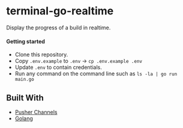 # terminal-go-realtime

Display the progress of a build in realtime.

#### Getting started

- Clone this repository.
- Copy `.env.example` to `.env` -> `cp .env.example .env`
- Update `.env` to contain credentials.
- Run any command on the command line such as `ls -la | go run main.go`

## Built With

- [Pusher Channels](https://pusher.com/channels)
- [Golang](https://golang.org/)
